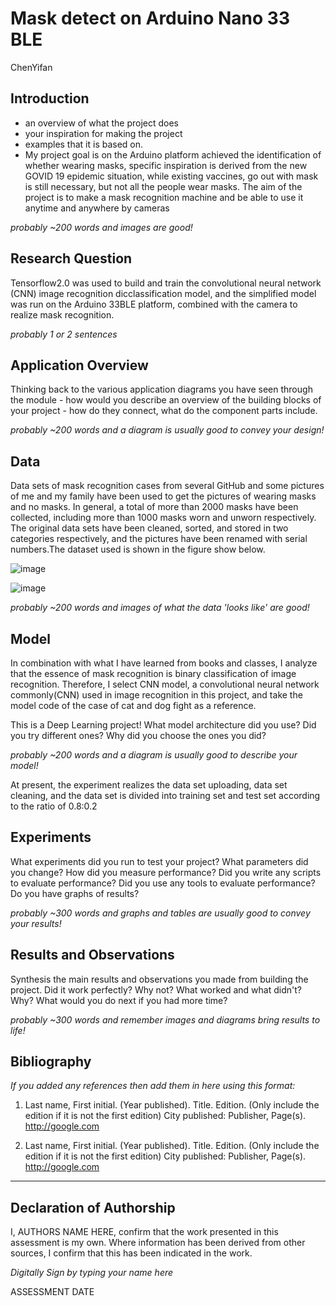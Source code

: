 # Mask detect on Arduino Nano 33 BLE

ChenYifan

## Introduction
- an overview of what the project does
- your inspiration for making the project 
- examples that it is based on. 
- My project goal is on the Arduino platform achieved the identification of whether wearing masks, specific inspiration is derived from the new GOVID 19 epidemic situation, while existing vaccines, go out with mask is still necessary, but not all the people wear masks. The aim of the project is to make a mask recognition machine and be able to use it anytime and anywhere by cameras 

*probably ~200 words and images are good!*

## Research Question
Tensorflow2.0 was used to build and train the convolutional neural network (CNN) image recognition dicclassification model, and the simplified model was run on the Arduino 33BLE platform, combined with the camera to realize mask recognition.

*probably 1 or 2 sentences*

## Application Overview
Thinking back to the various application diagrams you have seen through the module - how would you describe an overview of the building blocks of your project - how do they connect, what do the component parts include.

*probably ~200 words and a diagram is usually good to convey your design!*

## Data
Data sets of mask recognition cases from several GitHub and some pictures of me and my family have been used to get the pictures of wearing masks and no masks. In general, a total of more than 2000 masks have been collected, including more than 1000 masks worn and unworn respectively. The original data sets have been cleaned, sorted, and stored in two categories respectively, and the pictures have been renamed with serial numbers.The dataset used is shown in the figure show below.

![image](https://user-images.githubusercontent.com/72681393/109654824-9da74880-7b9d-11eb-978e-268413a3e475.png)

![image](https://user-images.githubusercontent.com/72681393/109654835-a435c000-7b9d-11eb-96ec-9f1e51f91cda.png)


*probably ~200 words and images of what the data 'looks like' are good!*

## Model
In combination with what I have learned from books and classes, I analyze that the essence of mask recognition is binary classification of image recognition. Therefore, I select CNN model, a convolutional neural network commonly(CNN) used in image recognition in this project, and take the model code of the case of cat and dog fight as a reference. 

This is a Deep Learning project! What model architecture did you use? Did you try different ones? Why did you choose the ones you did?

*probably ~200 words and a diagram is usually good to describe your model!*

At present, the experiment realizes the data set uploading, data set cleaning, and the data set is divided into training set and test set according to the ratio of 0.8:0.2

## Experiments
What experiments did you run to test your project? What parameters did you change? How did you measure performance? Did you write any scripts to evaluate performance? Did you use any tools to evaluate performance? Do you have graphs of results? 

*probably ~300 words and graphs and tables are usually good to convey your results!*

## Results and Observations
Synthesis the main results and observations you made from building the project. Did it work perfectly? Why not? What worked and what didn't? Why? What would you do next if you had more time?  

*probably ~300 words and remember images and diagrams bring results to life!*

## Bibliography
*If you added any references then add them in here using this format:*

1. Last name, First initial. (Year published). Title. Edition. (Only include the edition if it is not the first edition) City published: Publisher, Page(s). http://google.com

2. Last name, First initial. (Year published). Title. Edition. (Only include the edition if it is not the first edition) City published: Publisher, Page(s). http://google.com

----

## Declaration of Authorship

I, AUTHORS NAME HERE, confirm that the work presented in this assessment is my own. Where information has been derived from other sources, I confirm that this has been indicated in the work.


*Digitally Sign by typing your name here*

ASSESSMENT DATE
